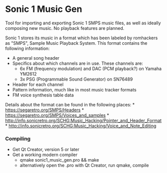 # Sonic 1 Music Gen

Tool for importing and exporting Sonic 1 SMPS music files, as well as ideally composing new music. No playback features are planned.

Sonic 1 stores its music in a format which has been labeled by romhackers as "SMPS", Sample Music Playback System. This format contains the following information:

* A general song header
* Specifics about which channels are in use. These channels are:
    * 6x FM (frequency modulation) and DAC (PCM playback?) on Yamaha YM2612
    * 3x PSG (Programmable Sound Generator) on SN76489
* Header for each channel
* Pattern information, much like in most music tracker formats
* FM voice synthesis table data

Details about the format can be found in the following places:
    * https://segaretro.org/SMPS/Headers
    * https://segaretro.org/SMPS/Voices_and_samples
    * http://info.sonicretro.org/SCHG:Music_Hacking/Pointer_and_Header_Format
    * http://info.sonicretro.org/SCHG:Music_Hacking/Voice_and_Note_Editing
    
### Compiling

* Get Qt Creator, version 5 or later
* Get a working modern compiler
    * qmake sonic1_music_gen.pro && make
    * alternatively open the .pro with Qt Creator, run qmake, compile